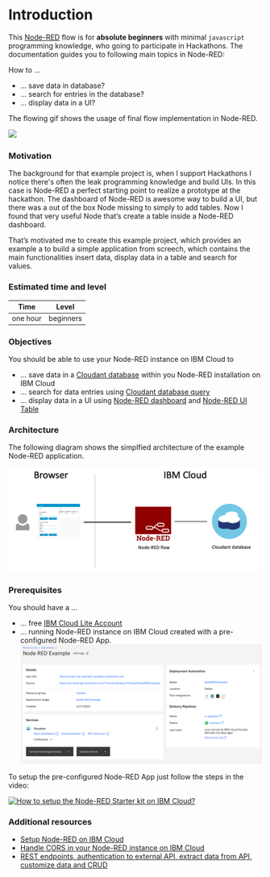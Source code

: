 # Introduction

This [Node-RED](https://nodered.org/) flow is for **absolute beginners** with minimal `javascript` programming knowledge, who going to participate in Hackathons.
The documentation guides you to following main topics in Node-RED:

How to ...

* ... save data in database?
* ... search for entries in the database?
* ... display data in a UI?

The flowing gif shows the usage of final flow implementation in Node-RED.

![](../images/absolute-beginner-example.gif)

### Motivation

The background for that example project is, when I support Hackathons I notice there's often the leak programming knowledge and build UIs. In this case is Node-RED a perfect starting point to realize a prototype at the hackathon.
The dashboard of Node-RED is awesome way to build a UI, but there was a out of the box Node missing to simply to add tables. Now I found that very useful Node that’s create a table inside a Node-RED dashboard.

That’s motivated me to create this example project, which provides an example a to build a simple application from screech, which contains the main functionalities insert data, display data in a table and search for values.

### Estimated time and level

|  Time | Level  |
| - | - |
| one hour | beginners |

### Objectives

You should be able to use your Node-RED instance on IBM Cloud to

* ... save data in a [Cloudant database](https://cloud.ibm.com/docs/Cloudant?topic=Cloudant-databases) within you Node-RED installation on IBM Cloud
* ... search for data entries using [Cloudant database query](https://cloud.ibm.com/docs/Cloudant?topic=Cloudant-query)
* ... display data in a UI using [Node-RED dashboard](https://flows.nodered.org/node/node-red-dashboard) and [Node-RED UI Table](https://flows.nodered.org/node/node-red-node-ui-table)

### Architecture

The following diagram shows the simplfied architecture of the example Node-RED application. 

![](../images/simplified-architecture.png)

### Prerequisites

You should have a ...

* ... free [IBM Cloud Lite Account](https://cloud.ibm.com/docs/overview?topic=overview-quickstart_lite)
* ... running Node-RED instance on IBM Cloud created with a pre-configured Node-RED App.
![](../images/node-red-ibm-cloud-app.png)

To setup the pre-configured Node-RED App just follow the steps in the video:

[![How to setup the Node-RED Starter kit on IBM Cloud?](https://img.youtube.com/vi/eVHm9UIsbuI/0.jpg)](https://www.youtube.com/watch?eVHm9UIsbuI "Click play on youtube")

### Additional resources

* [Setup Node-RED on IBM Cloud](https://suedbroecker.net/2020/03/09/a-short-introduction-of-the-node-red-starter-kit-on-ibm-cloud-for-hackathons/)
* [Handle CORS in your Node-RED instance on IBM Cloud](https://suedbroecker.net/2019/03/13/cors-and-node-red-using-a-simple-forward-server/)
* [REST endpoints, authentication to external API, extract data from API, customize data and CRUD](https://suedbroecker.net/2020/03/26/a-node-red-twitter-follower-flow/)
